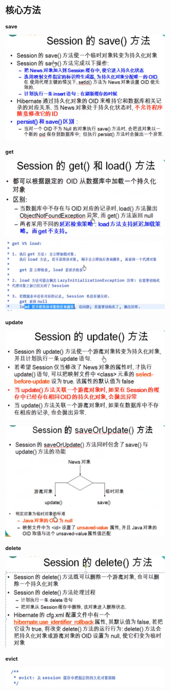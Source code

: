 # 核心方法

### save

![](../.gitbook/assets/image%20%28107%29.png)

### get

![](../.gitbook/assets/image%20%28111%29.png)

![](../.gitbook/assets/image%20%28110%29.png)

### update

![](../.gitbook/assets/image%20%28103%29.png)

![](../.gitbook/assets/image%20%28116%29.png)

### delete

![](../.gitbook/assets/image%20%28104%29.png)



### evict

![](../.gitbook/assets/image%20%28117%29.png)

